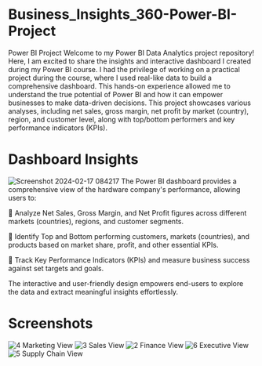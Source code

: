 # Business_Insights_360-Power-BI-Project
Power BI Project
Welcome to my Power BI Data Analytics project repository! Here, I am excited to share the insights and interactive dashboard I created during my Power BI course. I had the privilege of working on a practical project during the course, where I used real-like data to build a comprehensive dashboard. This hands-on experience allowed me to understand the true potential of Power BI and how it can empower businesses to make data-driven decisions. This project showcases various analyses, including net sales, gross margin, net profit by market (country), region, and customer level, along with top/bottom performers and key performance indicators (KPIs).

# Dashboard Insights
![Screenshot 2024-02-17 084217](https://github.com/VijayKumarVuyyala/Business_Insights_360-Power-BI-Project/assets/160216489/c4816a45-61e7-48fa-8612-e449b7d30c20)
The Power BI dashboard provides a comprehensive view of the hardware company's performance, allowing users to:

🔹 Analyze Net Sales, Gross Margin, and Net Profit figures across different markets (countries), regions, and customer segments.

🔹 Identify Top and Bottom performing customers, markets (countries), and products based on market share, profit, and other essential KPIs.

🔹 Track Key Performance Indicators (KPIs) and measure business success against set targets and goals.

The interactive and user-friendly design empowers end-users to explore the data and extract meaningful insights effortlessly.

# Screenshots
![4  Marketing View](https://github.com/VijayKumarVuyyala/Business_Insights_360-Power-BI-Project/assets/160216489/e2d6377a-2861-4a3b-8ad1-1ca0a1231eba)
![3  Sales View](https://github.com/VijayKumarVuyyala/Business_Insights_360-Power-BI-Project/assets/160216489/6124dca9-473b-4335-8497-af0a2c2f60b5)
![2  Finance View](https://github.com/VijayKumarVuyyala/Business_Insights_360-Power-BI-Project/assets/160216489/8882a248-b603-4db2-8b76-b5764054e4b6)
![6  Executive View](https://github.com/VijayKumarVuyyala/Business_Insights_360-Power-BI-Project/assets/160216489/6919be0e-43d5-4e9a-bc6b-15c7ac208523)
![5  Supply Chain View](https://github.com/VijayKumarVuyyala/Business_Insights_360-Power-BI-Project/assets/160216489/a776a474-a96a-4a40-836d-e2e2d7f8204e)

